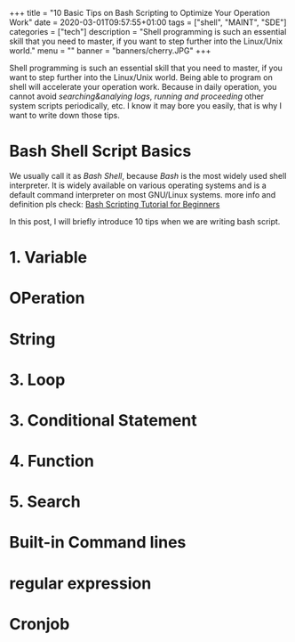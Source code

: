 +++
title =  "10 Basic Tips on Bash Scripting to Optimize Your Operation Work"
date =  2020-03-01T09:57:55+01:00
tags = ["shell", "MAINT", "SDE"]
categories = ["tech"]
description = "Shell programming is such an essential skill that you need to master, if you want to step further into the Linux/Unix world."
menu = ""
banner = "banners/cherry.JPG"
+++

Shell programming is such an essential skill that you need to master, if you want to step further into the Linux/Unix world. Being able to program on shell will accelerate your operation work. Because in daily operation, you cannot avoid *searching&analying logs*, *running and proceeding* other system scripts periodically, etc. I know it may bore you easily, that is why I want to write down those tips.

# Bash Shell Script Basics
We usually call it as *Bash Shell*, because *Bash* is the most widely used shell interpreter. It is widely available on various operating systems and is a default command interpreter on most GNU/Linux systems.
more info and definition pls check:
		[Bash Scripting Tutorial for Beginners](https://linuxconfig.org/bash-scripting-tutorial-for-beginners) 

In this post, I will briefly introduce 10 tips when we are writing bash script.


# 1. Variable

# OPeration

#  String

# 3. Loop

# 3. Conditional Statement

# 4. Function

# 5. Search

#  Built-in Command lines

# regular expression

# Cronjob
